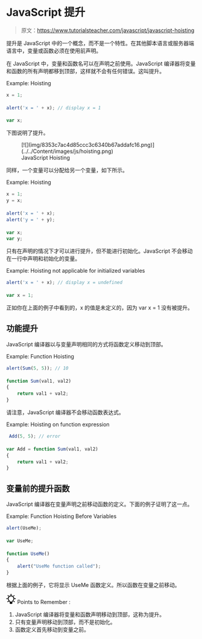 # JavaScript 提升

> 原文：<https://www.tutorialsteacher.com/javascript/javascript-hoisting>

提升是 JavaScript 中的一个概念，而不是一个特性。在其他脚本语言或服务器端语言中，变量或函数必须在使用前声明。

在 JavaScript 中，变量和函数名可以在声明之前使用。JavaScript 编译器将变量和函数的所有声明都移到顶部，这样就不会有任何错误。这叫提升。

Example: Hoisting

```js
x = 1;

alert('x = ' + x); // display x = 1

var x; 
```

下图说明了提升。

<figure>[![](img/8353c7ac4d85ccc3c6340b67addafc16.png)](../../Content/images/js/hoisting.png)

<figcaption>JavaScript Hoisting</figcaption>

</figure>

同样，一个变量可以分配给另一个变量，如下所示。

Example: Hoisting

```js
x = 1;
y = x;

alert('x = ' + x);
alert('y = ' + y);

var x;
var y; 
```

只有在声明的情况下才可以进行提升，但不能进行初始化。JavaScript 不会移动在一行中声明和初始化的变量。

Example: Hoisting not applicable for initialized variables

```js
alert('x = ' + x); // display x = undefined

var x = 1; 
```

正如你在上面的例子中看到的，x 的值是未定义的，因为 var x = 1 没有被提升。

## 功能提升

JavaScript 编译器以与变量声明相同的方式将函数定义移动到顶部。

Example: Function Hoisting

```js
alert(Sum(5, 5)); // 10

function Sum(val1, val2)
{
    return val1 + val2;
} 
```

请注意，JavaScript 编译器不会移动函数表达式。

Example: Hoisting on function expression

```js
 Add(5, 5); // error

var Add = function Sum(val1, val2)
{
    return val1 + val2;
} 
```

## 变量前的提升函数

JavaScript 编译器在变量声明之前移动函数的定义。下面的例子证明了这一点。

Example: Function Hoisting Before Variables

```js
alert(UseMe);

var UseMe;

function UseMe()
{            
    alert("UseMe function called");
} 
```

根据上面的例子，它将显示 UseMe 函数定义。所以函数在变量之前移动。

![](img/85db52f5404f0c468e1b194aa487d6a1.png)  Points to Remember :

1.  JavaScript 编译器将变量和函数声明移动到顶部，这称为提升。
2.  只有变量声明移动到顶部，而不是初始化。
3.  函数定义首先移动到变量之前。